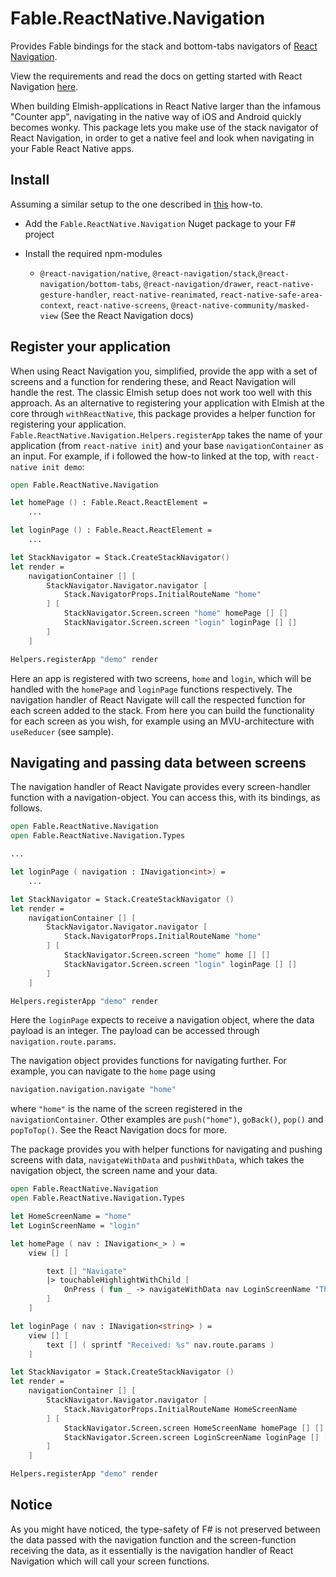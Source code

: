 # Fable.ReactNative.Navigation

Provides Fable bindings for the stack and bottom-tabs navigators of [React Navigation](https://reactnavigation.org). 

View the requirements and read the docs on getting started with React Navigation [here](https://reactnavigation.org/docs/getting-started). 

When building Elmish-applications in React Native larger than the infamous "Counter app", navigating in the native way of iOS and Android quickly becomes wonky. This package lets you make use of the stack navigator of React Navigation, in order to get a native feel and look when navigating in your Fable React Native apps.

## Install

Assuming a similar setup to the one described in [this](https://github.com/martinmoec/fable-react-native-how-to) how-to.
- Add the ```Fable.ReactNative.Navigation``` Nuget package to your F# project

- Install the required npm-modules
    * ```@react-navigation/native```, ```@react-navigation/stack```,```@react-navigation/bottom-tabs```, ```@react-navigation/drawer```, ```react-native-gesture-handler```, ```react-native-reanimated```, ```react-native-safe-area-context```, ```react-native-screens```,  ```@react-native-community/masked-view``` (See the React Navigation docs)

## Register your application

When using React Navigation you, simplified, provide the app with a set of screens and a function for rendering these, and React Navigation will handle the rest. The classic Elmish setup does not work too well with this approach. As an alternative to registering your application with Elmish at the core through ```withReactNative```, this package provides a helper function for registering your application. ```Fable.ReactNative.Navigation.Helpers.registerApp``` takes the name of your application (from ```react-native init```) and your base ```navigationContainer``` as an input. For example, if i followed the how-to linked at the top, with ```react-native init demo```:

```fsharp
open Fable.ReactNative.Navigation

let homePage () : Fable.React.ReactElement = 
    ...

let loginPage () : Fable.React.ReactElement =
    ...

let StackNavigator = Stack.CreateStackNavigator()
let render = 
    navigationContainer [] [
        StackNavigator.Navigator.navigator [
            Stack.NavigatorProps.InitialRouteName "home"
        ] [
            StackNavigator.Screen.screen "home" homePage [] []
            StackNavigator.Screen.screen "login" loginPage [] []
        ]
    ]

Helpers.registerApp "demo" render
```

Here an app is registered with two screens, ```home``` and ```login```, which will be handled with the ```homePage``` and ```loginPage``` functions respectively. The navigation handler of React Navigate will call the respected function for each screen added to the stack. From here you can build the functionality for each screen as you wish, for example using an MVU-architecture with ```useReducer``` (see sample). 

## Navigating and passing data between screens

The navigation handler of React Navigate provides every screen-handler function with a navigation-object. You can access this, with its bindings, as follows.

```fsharp
open Fable.ReactNative.Navigation
open Fable.ReactNative.Navigation.Types

...

let loginPage ( navigation : INavigation<int>) = 
    ...

let StackNavigator = Stack.CreateStackNavigator ()
let render = 
    navigationContainer [] [
        StackNavigator.Navigator.navigator [
            Stack.NavigatorProps.InitialRouteName "home"
        ] [
            StackNavigator.Screen.screen "home" home [] []
            StackNavigator.Screen.screen "login" loginPage [] []
        ]
    ]

Helpers.registerApp "demo" render
```

Here the ```loginPage``` expects to receive a navigation object, where the data payload is an integer. The payload can be accessed through ```navigation.route.params```. 

The navigation object provides functions for navigating further. For example, you can navigate to the ```home``` page using 
```fsharp
navigation.navigation.navigate "home"
```
where ```"home"``` is the name of the screen registered in the ```navigationContainer```. Other examples are ```push("home")```, ```goBack()```, ```pop()``` and ```popToTop()```. See the React Navigation docs for more.

The package provides you with helper functions for navigating and pushing screens with data, ```navigateWithData``` and ```pushWithData```, which takes the navigation object, the screen name and your data.

```fsharp
open Fable.ReactNative.Navigation
open Fable.ReactNative.Navigation.Types

let HomeScreenName = "home"
let LoginScreenName = "login"

let homePage ( nav : INavigation<_> ) = 
    view [] [

        text [] "Navigate"
        |> touchableHighlightWithChild [
            OnPress ( fun _ -> navigateWithData nav LoginScreenName "This text is passed" ) 
        ]
    ]

let loginPage ( nav : INavigation<string> ) =
    view [] [
        text [] ( sprintf "Received: %s" nav.route.params )
    ]

let StackNavigator = Stack.CreateStackNavigator ()
let render = 
    navigationContainer [] [
        StackNavigator.Navigator.navigator [
            Stack.NavigatorProps.InitialRouteName HomeScreenName
        ] [
            StackNavigator.Screen.screen HomeScreenName homePage [] []
            StackNavigator.Screen.screen LoginScreenName loginPage [] []
        ]
    ]

Helpers.registerApp "demo" render
```

## Notice

As you might have noticed, the type-safety of F# is not preserved between the data passed with the navigation function and the screen-function receiving the data, as it essentially is the navigation handler of React Navigation which will call your screen functions. 
